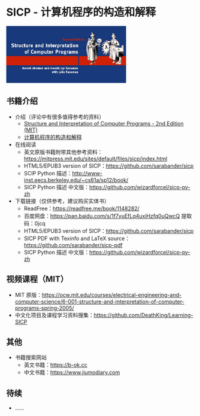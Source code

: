 # SICP - 计算机程序的构造和解释

<a href="https://ocw.mit.edu/courses/electrical-engineering-and-computer-science/6-001-structure-and-interpretation-of-computer-programs-spring-2005/">
    <img src="assets/sicp.jpg" alt="sicp">
</a>

## 书籍介绍

- 介绍（评论中有很多值得参考的资料）
  - [Structure and Interpretation of Computer Programs - 2nd Edition (MIT)](https://book.douban.com/subject/1451622/)
  - [计算机程序的构造和解释](https://book.douban.com/subject/1148282/) 
- 在线阅读
  - 英文原版书籍附带其他参考资料：<https://mitpress.mit.edu/sites/default/files/sicp/index.html>
  - HTML5/EPUB3 version of SICP：<https://github.com/sarabander/sicp>
  - SCIP Python 描述：<http://www-inst.eecs.berkeley.edu/~cs61a/sp12/book/>
  - SICP Python 描述 中文版：<https://github.com/wizardforcel/sicp-py-zh>
- 下载链接（仅供参考，建议购买实体书）
  - ReadFree：<https://readfree.me/book/1148282/>
  - 百度网盘：<https://pan.baidu.com/s/1f7yuEfLq4uxiHzfq0uQwcQ> 提取码：0jcq 
  - HTML5/EPUB3 version of SICP：<https://github.com/sarabander/sicp>
  - SICP PDF with Texinfo and LaTeX source：<https://github.com/sarabander/sicp-pdf>
  - SICP Python 描述 中文版：<https://github.com/wizardforcel/sicp-py-zh>

## 视频课程（MIT）

- MIT 原版：<https://ocw.mit.edu/courses/electrical-engineering-and-computer-science/6-001-structure-and-interpretation-of-computer-programs-spring-2005/>
- 中文化项目及课程学习资料搜集：<https://github.com/DeathKing/Learning-SICP>

## 其他

- 书籍搜索网站
  - 英文书籍：<https://b-ok.cc>
  - 中文书籍：<https://www.jiumodiary.com>

## 待续

- ……
